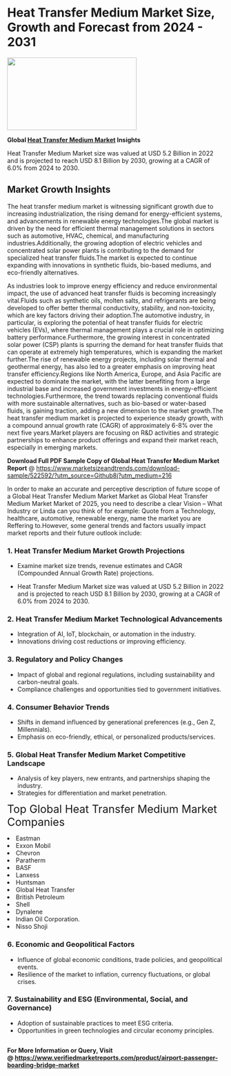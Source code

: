 <H1>Heat Transfer Medium Market Size, Growth and Forecast from 2024 - 2031</H1><img class="aligncenter size-medium wp-image-584254" src="https://thirdeyenews.in/wp-content/uploads/2024/09/Global-Market-Research-300x168.jpeg" alt="" width="300" height="168" /><p><strong>Global&nbsp;<a href="https://www.marketsizeandtrends.com/download-sample/522592/?utm_source=Github8j?utm_medium=216">Heat Transfer Medium Market</a> Insights</strong></p><p>Heat Transfer Medium Market size was valued at USD 5.2 Billion in 2022 and is projected to reach USD 8.1 Billion by 2030, growing at a CAGR of 6.0% from 2024 to 2030.</p><p><h2>Market Growth Insights</h2> <p>The heat transfer medium market is witnessing significant growth due to increasing industrialization, the rising demand for energy-efficient systems, and advancements in renewable energy technologies.The global market is driven by the need for efficient thermal management solutions in sectors such as automotive, HVAC, chemical, and manufacturing industries.Additionally, the growing adoption of electric vehicles and concentrated solar power plants is contributing to the demand for specialized heat transfer fluids.The market is expected to continue expanding with innovations in synthetic fluids, bio-based mediums, and eco-friendly alternatives.</p> <p>As industries look to improve energy efficiency and reduce environmental impact, the use of advanced heat transfer fluids is becoming increasingly vital.Fluids such as synthetic oils, molten salts, and refrigerants are being developed to offer better thermal conductivity, stability, and non-toxicity, which are key factors driving their adoption.The automotive industry, in particular, is exploring the potential of heat transfer fluids for electric vehicles (EVs), where thermal management plays a crucial role in optimizing battery performance.Furthermore, the growing interest in concentrated solar power (CSP) plants is spurring the demand for heat transfer fluids that can operate at extremely high temperatures, which is expanding the market further.The rise of renewable energy projects, including solar thermal and geothermal energy, has also led to a greater emphasis on improving heat transfer efficiency.Regions like North America, Europe, and Asia Pacific are expected to dominate the market, with the latter benefiting from a large industrial base and increased government investments in energy-efficient technologies.Furthermore, the trend towards replacing conventional fluids with more sustainable alternatives, such as bio-based or water-based fluids, is gaining traction, adding a new dimension to the market growth.The heat transfer medium market is projected to experience steady growth, with a compound annual growth rate (CAGR) of approximately 6-8% over the next five years.Market players are focusing on R&D activities and strategic partnerships to enhance product offerings and expand their market reach, especially in emerging markets.<p><span class=""><strong>Download Full PDF Sample Copy of Global Heat Transfer Medium Market Report</strong> @ <a href="https://www.marketsizeandtrends.com/download-sample/522592/?utm_source=Github8j?utm_medium=216" target="_blank">https://www.marketsizeandtrends.com/download-sample/522592/?utm_source=Github8j?utm_medium=216</a></span></p><p>In order to make an accurate and perceptive description of future scope of a Global&nbsp;Heat Transfer Medium Market Market as Global&nbsp;Heat Transfer Medium Market Market of 2025, you need to describe a clear Vision &ndash; What Industry or Linda can you think of for example: Quote from a Technology, healthcare, automotive, renewable energy, name the market you are Reffering to.However, some general trends and factors usually impact market reports and their future outlook include:</p><h3>1.&nbsp;<strong>Heat Transfer Medium Market Growth Projections</strong></h3><ul><li>Examine market size trends, revenue estimates and CAGR (Compounded Annual Growth Rate) projections.</li><li><p>Heat Transfer Medium Market size was valued at USD 5.2 Billion in 2022 and is projected to reach USD 8.1 Billion by 2030, growing at a CAGR of 6.0% from 2024 to 2030.</p></li></ul><h3>2.&nbsp;<strong>Heat Transfer Medium Market Technological Advancements</strong></h3><ul><li>Integration of AI, IoT, blockchain, or automation in the industry.</li><li>Innovations driving cost reductions or improving efficiency.</li></ul><h3>3.&nbsp;<strong>Regulatory and Policy Changes</strong></h3><ul><li>Impact of global and regional regulations, including sustainability and carbon-neutral goals.</li><li>Compliance challenges and opportunities tied to government initiatives.</li></ul><h3>4.&nbsp;<strong>Consumer Behavior Trends</strong></h3><ul><li>Shifts in demand influenced by generational preferences (e.g., Gen Z, Millennials).</li><li>Emphasis on eco-friendly, ethical, or personalized products/services.</li></ul><h3>5.&nbsp;<strong>Global Heat Transfer Medium Market Competitive Landscape</strong></h3><ul><li>Analysis of key players, new entrants, and partnerships shaping the industry.</li><li>Strategies for differentiation and market penetration.</li></ul><p data-pm-slice="1 1 []"><span style="color: inherit; font-family: inherit; font-size: 25px;">Top Global Heat Transfer Medium Market Companies</span></p><div class="" data-test-id=""><p><li>Eastman</li><li> Exxon Mobil</li><li> Chevron</li><li> Paratherm</li><li> BASF</li><li> Lanxess</li><li> Huntsman</li><li> Global Heat Transfer</li><li> British Petroleum</li><li> Shell</li><li> Dynalene</li><li> Indian Oil Corporation.</li><li> Nisso Shoji</li></p></div><h3>6.&nbsp;<strong>Economic and Geopolitical Factors</strong></h3><ul><li>Influence of global economic conditions, trade policies, and geopolitical events.</li><li>Resilience of the market to inflation, currency fluctuations, or global crises.</li></ul><h3>7.&nbsp;<strong>Sustainability and ESG (Environmental, Social, and Governance)</strong></h3><ul><li>Adoption of sustainable practices to meet ESG criteria.</li><li>Opportunities in green technologies and circular economy principles.</li></ul><h2><strong style="font-size: 14px;">For More Information or Query, Visit @&nbsp;</strong><a style="background-color: #ffffff; font-size: 14px;" href="https://www.marketsizeandtrends.com/report/heat-transfer-medium-market/" target="_blank">https://www.verifiedmarketreports.com/product/airport-passenger-boarding-bridge-market</a></h2>